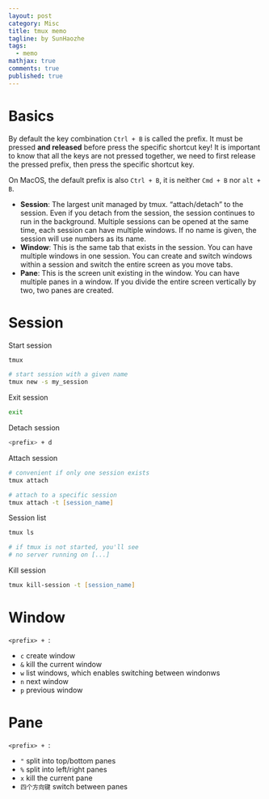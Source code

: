 ```yaml
---
layout: post
category: Misc     
title: tmux memo  
tagline: by SunHaozhe
tags: 
  - memo
mathjax: true
comments: true
published: true
---
```


# Basics 

By default the key combination `Ctrl + B` is called the prefix. It must be pressed **and released** before press the specific shortcut key! It is important to know that all the keys are not pressed together, we need to first release the pressed prefix, then press the specific shortcut key. 

On MacOS, the default prefix is also `Ctrl + B`, it is neither `Cmd + B` nor `alt + B`.

* **Session**: The largest unit managed by tmux. “attach/detach” to the session. Even if you detach from the session, the session continues to run in the background. Multiple sessions can be opened at the same time, each session can have multiple windows. If no name is given, the session will use numbers as its name. 
* **Window**: This is the same tab that exists in the session. You can have multiple windows in one session. You can create and switch windows within a session and switch the entire screen as you move tabs.
* **Pane**: This is the screen unit existing in the window. You can have multiple panes in a window. If you divide the entire screen vertically by two, two panes are created.


# Session 

Start session

```zsh
tmux

# start session with a given name
tmux new -s my_session
```

Exit session

```zsh
exit
```

Detach session

```zsh
<prefix> + d
```

Attach session

```zsh
# convenient if only one session exists 
tmux attach

# attach to a specific session
tmux attach -t [session_name]
```

Session list

```zsh
tmux ls

# if tmux is not started, you'll see
# no server running on [...]
```

Kill session

```zsh
tmux kill-session -t [session_name]
```

# Window


`<prefix> + `:

* `c` create window
* `&` kill the current window
* `w` list windows, which enables switching between windonws
* `n` next window
* `p` previous window

# Pane 

`<prefix> + `:

* `"` split into top/bottom panes
* `%` split into left/right panes
* `x` kill the current pane
* `四个方向键` switch between panes












































